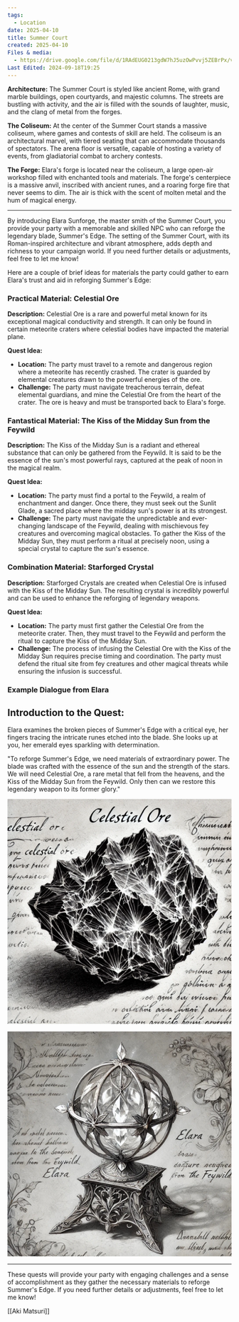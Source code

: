 ```yaml
---
tags:
  - Location
date: 2025-04-10
title: Summer Court
created: 2025-04-10
Files & media:
  - https://drive.google.com/file/d/1RAdEUG0213gdW7hJ5uzOwPvvj5ZEBrPx/view?usp=drivesdk
Last Edited: 2024-09-18T19:25
---
```

**Architecture:** The Summer Court is styled like ancient Rome, with grand marble buildings, open courtyards, and majestic columns. The streets are bustling with activity, and the air is filled with the sounds of laughter, music, and the clang of metal from the forges.

**The Coliseum:** At the center of the Summer Court stands a massive coliseum, where games and contests of skill are held. The coliseum is an architectural marvel, with tiered seating that can accommodate thousands of spectators. The arena floor is versatile, capable of hosting a variety of events, from gladiatorial combat to archery contests.

**The Forge:** Elara's forge is located near the coliseum, a large open-air workshop filled with enchanted tools and materials. The forge's centerpiece is a massive anvil, inscribed with ancient runes, and a roaring forge fire that never seems to dim. The air is thick with the scent of molten metal and the hum of magical energy.

---

By introducing Elara Sunforge, the master smith of the Summer Court, you provide your party with a memorable and skilled NPC who can reforge the legendary blade, Summer's Edge. The setting of the Summer Court, with its Roman-inspired architecture and vibrant atmosphere, adds depth and richness to your campaign world. If you need further details or adjustments, feel free to let me know!

Here are a couple of brief ideas for materials the party could gather to earn Elara's trust and aid in reforging Summer's Edge:

### Practical Material: Celestial Ore

**Description:** Celestial Ore is a rare and powerful metal known for its exceptional magical conductivity and strength. It can only be found in certain meteorite craters where celestial bodies have impacted the material plane.

**Quest Idea:**

- **Location:** The party must travel to a remote and dangerous region where a meteorite has recently crashed. The crater is guarded by elemental creatures drawn to the powerful energies of the ore.
- **Challenge:** The party must navigate treacherous terrain, defeat elemental guardians, and mine the Celestial Ore from the heart of the crater. The ore is heavy and must be transported back to Elara's forge.

### Fantastical Material: The Kiss of the Midday Sun from the Feywild

**Description:** The Kiss of the Midday Sun is a radiant and ethereal substance that can only be gathered from the Feywild. It is said to be the essence of the sun's most powerful rays, captured at the peak of noon in the magical realm.

**Quest Idea:**

- **Location:** The party must find a portal to the Feywild, a realm of enchantment and danger. Once there, they must seek out the Sunlit Glade, a sacred place where the midday sun's power is at its strongest.
- **Challenge:** The party must navigate the unpredictable and ever-changing landscape of the Feywild, dealing with mischievous fey creatures and overcoming magical obstacles. To gather the Kiss of the Midday Sun, they must perform a ritual at precisely noon, using a special crystal to capture the sun's essence.

### Combination Material: Starforged Crystal

**Description:** Starforged Crystals are created when Celestial Ore is infused with the Kiss of the Midday Sun. The resulting crystal is incredibly powerful and can be used to enhance the reforging of legendary weapons.

**Quest Idea:**

- **Location:** The party must first gather the Celestial Ore from the meteorite crater. Then, they must travel to the Feywild and perform the ritual to capture the Kiss of the Midday Sun.
- **Challenge:** The process of infusing the Celestial Ore with the Kiss of the Midday Sun requires precise timing and coordination. The party must defend the ritual site from fey creatures and other magical threats while ensuring the infusion is successful.

### Example Dialogue from Elara

## **Introduction to the Quest:**

Elara examines the broken pieces of Summer's Edge with a critical eye, her fingers tracing the intricate runes etched into the blade. She looks up at you, her emerald eyes sparkling with determination.

"To reforge Summer's Edge, we need materials of extraordinary power. The blade was crafted with the essence of the sun and the strength of the stars. We will need Celestial Ore, a rare metal that fell from the heavens, and the Kiss of the Midday Sun from the Feywild. Only then can we restore this legendary weapon to its former glory."

![celestial-ore.png](/images/celestial-ore.png)

![sun-capture-device.png](/images/sun-capture-device.png)

---

These quests will provide your party with engaging challenges and a sense of accomplishment as they gather the necessary materials to reforge Summer's Edge. If you need further details or adjustments, feel free to let me know!

[[Aki Matsuri]]
